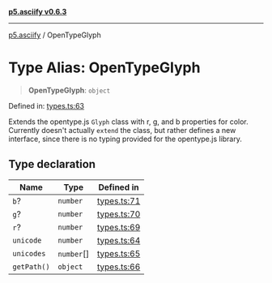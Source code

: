 [**p5.asciify v0.6.3**](../README.md)

***

[p5.asciify](../globals.md) / OpenTypeGlyph

# Type Alias: OpenTypeGlyph

> **OpenTypeGlyph**: `object`

Defined in: [types.ts:63](https://github.com/humanbydefinition/p5-asciify/blob/a7f21099f1ebfb0144144b513e73b3d6ec4d2c09/src/lib/types.ts#L63)

Extends the opentype.js `Glyph` class with r, g, and b properties for color.
Currently doesn't actually `extend` the class, but rather defines a new interface, 
since there is no typing provided for the opentype.js library.

## Type declaration

| Name | Type | Defined in |
| ------ | ------ | ------ |
| <a id="b"></a> `b`? | `number` | [types.ts:71](https://github.com/humanbydefinition/p5-asciify/blob/a7f21099f1ebfb0144144b513e73b3d6ec4d2c09/src/lib/types.ts#L71) |
| <a id="g"></a> `g`? | `number` | [types.ts:70](https://github.com/humanbydefinition/p5-asciify/blob/a7f21099f1ebfb0144144b513e73b3d6ec4d2c09/src/lib/types.ts#L70) |
| <a id="r"></a> `r`? | `number` | [types.ts:69](https://github.com/humanbydefinition/p5-asciify/blob/a7f21099f1ebfb0144144b513e73b3d6ec4d2c09/src/lib/types.ts#L69) |
| <a id="unicode"></a> `unicode` | `number` | [types.ts:64](https://github.com/humanbydefinition/p5-asciify/blob/a7f21099f1ebfb0144144b513e73b3d6ec4d2c09/src/lib/types.ts#L64) |
| <a id="unicodes"></a> `unicodes` | `number`[] | [types.ts:65](https://github.com/humanbydefinition/p5-asciify/blob/a7f21099f1ebfb0144144b513e73b3d6ec4d2c09/src/lib/types.ts#L65) |
| <a id="getpath"></a> `getPath()` | `object` | [types.ts:66](https://github.com/humanbydefinition/p5-asciify/blob/a7f21099f1ebfb0144144b513e73b3d6ec4d2c09/src/lib/types.ts#L66) |

